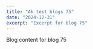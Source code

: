 ```yaml
---
title: "Ak test blogs 75"
date: "2024-12-31"
excerpt: "Excerpt for blog 75"
---
```


Blog content for blog 75
